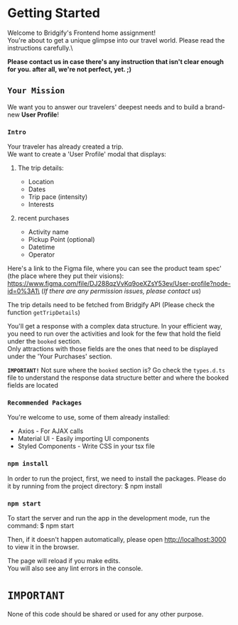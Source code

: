 # Getting Started
Welcome to Bridgify's Frontend home assignment!\
You're about to get a unique glimpse into our travel world.
Please read the instructions carefully.\

**Please contact us in case there's any instruction that isn't clear enough for you. after all, we're not perfect, yet.    ;)**
## `Your Mission`
We want you to answer our travelers' deepest needs and to build a brand-new **User Profile**!

### `Intro`
Your  traveler has already created a trip.\
We want to create a 'User Profile' modal that displays:
1. The trip details: 
    - Location
    - Dates
    - Trip pace (intensity) 
    - Interests

2. recent purchases
    - Activity name
    - Pickup Point (optional)
    - Datetime
    - Operator

Here's a link to the Figma file, where you can see the product team spec' (the place where they put their visions): https://www.figma.com/file/DJ288qzVvKq9oeXZsY53ev/User-profile?node-id=0%3A1\
(*If there are any permission issues, please contact us*)

The trip details need to be fetched from Bridgify API (Please check the function `getTripDetails`) 

You'll get a response with a complex data structure. In your efficient way, you need to run over the activities and look for the few that hold the field under the `booked` section.\
Only attractions with those fields are the ones that need to be displayed under the 'Your Purchases' section.

**`IMPORTANT!`** Not sure where the `booked` section is? Go check the `types.d.ts` file to understand the response data structure better and where the booked fields are located



### `Recommended Packages`
You're welcome to use, some of them already installed: 
- Axios -  For AJAX calls 
- Material UI - Easily importing UI components
- Styled Components - Write CSS in your tsx file

### `npm install`
In order to run the project, first, we need to install the packages.
Please do it by running from the project directory: 
$ npm install 

### `npm start`

To start the server and run the app in the development mode, run the command: 
$ npm start

Then, if it doesn't happen automatically, please open [http://localhost:3000](http://localhost:3000) to view it in the browser.

The page will reload if you make edits.\
You will also see any lint errors in the console.


# `IMPORTANT`
None of this code should be shared or used for any other purpose.